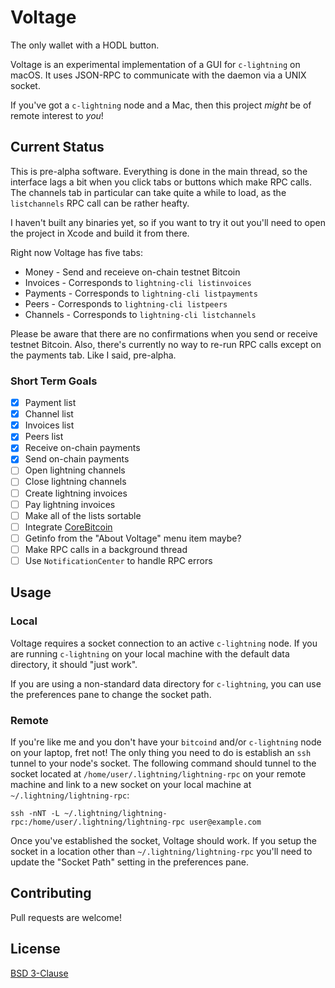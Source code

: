 # Voltage

The only wallet with a HODL button.

Voltage is an experimental implementation of a GUI for `c-lightning` on macOS. It uses JSON-RPC to communicate with the daemon via a UNIX socket.

If you've got a `c-lightning` node and a Mac, then this project *might* be of remote interest to _you_!

## Current Status

This is pre-alpha software. Everything is done in the main thread, so the interface lags a bit when you click tabs or buttons which make RPC calls. The channels tab in particular can take quite a while to load, as the `listchannels` RPC call can be rather heafty.

I haven't built any binaries yet, so if you want to try it out you'll need to open the project in Xcode and build it from there.

Right now Voltage has five tabs:

- Money - Send and receieve on-chain testnet Bitcoin
- Invoices - Corresponds to `lightning-cli listinvoices`
- Payments - Corresponds to `lightning-cli listpayments`
- Peers - Corresponds to `lightning-cli listpeers`
- Channels - Corresponds to `lightning-cli listchannels`

Please be aware that there are no confirmations when you send or receive testnet Bitcoin. Also, there's currently no way to re-run RPC calls except on the payments tab. Like I said, pre-alpha.

### Short Term Goals

- [X] Payment list
- [X] Channel list
- [X] Invoices list
- [X] Peers list
- [X] Receive on-chain payments
- [X] Send on-chain payments
- [ ] Open lightning channels
- [ ] Close lightning channels
- [ ] Create lightning invoices
- [ ] Pay lightning invoices
- [ ] Make all of the lists sortable
- [ ] Integrate [CoreBitcoin](https://github.com/oleganza/CoreBitcoin)
- [ ] Getinfo from the "About Voltage" menu item maybe?
- [ ] Make RPC calls in a background thread
- [ ] Use `NotificationCenter` to handle RPC errors

## Usage

### Local

Voltage requires a socket connection to an active `c-lightning` node. If you are running `c-lightning` on your local machine with the default data directory, it should "just work".

If you are using a non-standard data directory for `c-lightning`, you can use the preferences pane to change the socket path.

### Remote

If you're like me and you don't have your `bitcoind` and/or `c-lightning` node on your laptop, fret not! The only thing you need to do is establish an `ssh` tunnel to your node's socket. The following command should tunnel to the socket located at `/home/user/.lightning/lightning-rpc` on your remote machine and link to a new socket on your local machine at `~/.lightning/lightning-rpc`:

    ssh -nNT -L ~/.lightning/lightning-rpc:/home/user/.lightning/lightning-rpc user@example.com

Once you've established the socket, Voltage should work. If you setup the socket in a location other than `~/.lightning/lightning-rpc` you'll need to update the "Socket Path" setting in the preferences pane.

## Contributing

Pull requests are welcome!

## License

[BSD 3-Clause](LICENSE.md)
